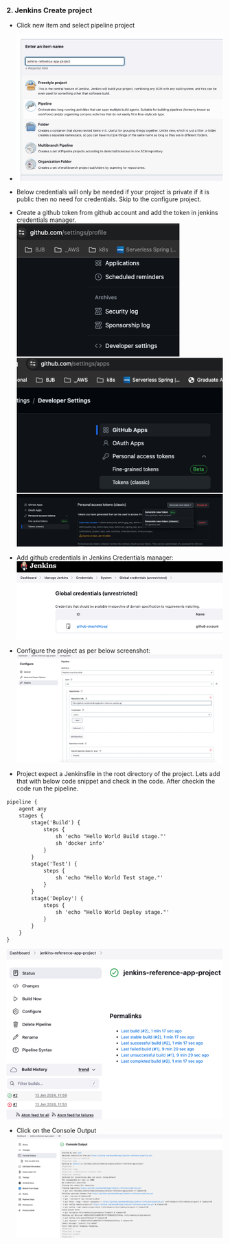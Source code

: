 ### 2. Jenkins Create project

* Click new item and select pipeline project
* ![Alt text](ss/image-1.png)
* Below credentials will only be needed if your project is private if it is public then no need for credentials. Skip to the configure project.
* Create a github token from github account and add the token in jenkins credentials manager.
![Alt text](ss/image-2.png)
![Alt text](ss/image-3.png)
![Alt text](ss/image-4.png)
* Add github credentials in Jenkins Credentials manager: 
![Alt text](ss/image-5.png)

* Configure the project as per below screenshot:
![Alt text](ss/image-6.png)

* Project expect a Jenkinsfile in the root directory of the project. Lets add that with below code snippet and check in the code. After checkin the code run the pipeline.

```
pipeline {
    agent any
    stages {
        stage('Build') {
            steps {
                sh 'echo "Hello World Build stage."'
                sh 'docker info'
            }
        }
        stage('Test') {
            steps {
                sh 'echo "Hello World Test stage."'
            }
        }
        stage('Deploy') {
            steps {
                sh 'echo "Hello World Deploy stage."'
            }
        }
    }
}

```

![Alt text](ss/image-7.png)

* Click on the Console Output
![Alt text](ss/image-8.png)


